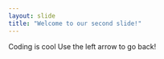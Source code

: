 ```yaml
---
layout: slide
title: "Welcome to our second slide!"
---
```

Coding is cool
Use the left arrow to go back!
